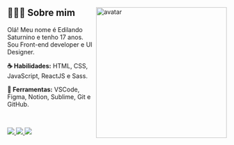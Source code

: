 <div>
  <img align="right" width="300" src="https://imgur.com/YLyi0xo.gif" alt="avatar">
  <h2> 👨🏻‍💻&nbsp;Sobre mim </h2>
  <p align="left">
Olá! Meu nome é Edilando Saturnino e tenho 17 anos. Sou Front-end developer e UI Designer.

  </p>
  <p align="left">
    <strong>☕ Habilidades:</strong> HTML, CSS, JavaScript, ReactJS e Sass.
  </p>
  <p align="left">
    <strong>💼 Ferramentas:</strong> VSCode, Figma, Notion, Sublime, Git e GitHub.
  </p>
</div>
<br>

<p align="left" dir="auto">
  <a href="https://www.instagram.com/edilandosaturnino/" alt="Instagram" rel="nofollow">
    <img src="https://camo.githubusercontent.com/b7dbe39a3ba67f888b6c1bdb91b56a9324935011ff6ffcb03e92dd1c6fbd3d83/68747470733a2f2f696d672e736869656c64732e696f2f62616467652f2d496e7374616772616d2d3636313046323f7374796c653d666f722d7468652d6261646765266c6f676f3d496e7374616772616d266c6f676f436f6c6f723d464646464646266c696e6b3d68747470733a2f2f7777772e696e7374616772616d2e636f6d2f69757269636f6465" data-canonical-src="https://img.shields.io/badge/-Instagram-6610F2?style=for-the-badge&amp;logo=Instagram&amp;logoColor=FFFFFF&amp;link=https://www.instagram.com/edilandosaturnino" style="max-width: 100%;">
  </a>
  <a href="https://www.linkedin.com/in/edilando" alt="Linkedin" rel="nofollow">
    <img src="https://camo.githubusercontent.com/8e2fd59119394d8b62427a61db0bacdbbd3b396070c263a314c6e445ebe8261c/68747470733a2f2f696d672e736869656c64732e696f2f62616467652f2d4c696e6b6564696e2d3636313046323f7374796c653d666f722d7468652d6261646765266c6f676f3d4c696e6b6564696e266c6f676f436f6c6f723d464646464646266c696e6b3d68747470733a2f2f7777772e6c696e6b6564696e2e636f6d2f696e2f69757269636f6465" data-canonical-src="https://img.shields.io/badge/-Linkedin-6610F2?style=for-the-badge&amp;logo=Linkedin&amp;logoColor=FFFFFF&amp;link=https://www.linkedin.com/in/edilando" style="max-width: 100%;">
  </a>
  <a href="https://discord.gg/users/452152439173545985" alt="Discord" rel="nofollow">
    <img src="https://camo.githubusercontent.com/d476341d78b830dc6d0e220a5f5ca4c7ae9ab0b8f028a8f79e6dff4664fb44fc/68747470733a2f2f696d672e736869656c64732e696f2f62616467652f2d446973636f72642d3636313046323f7374796c653d666f722d7468652d6261646765266c6f676f3d446973636f7264266c6f676f436f6c6f723d464646464646266c696e6b3d68747470733a2f2f646973636f72642e67672f516576444a71437a6159" data-canonical-src="https://img.shields.io/badge/-Discord-6610F2?style=for-the-badge&amp;logo=Discord&amp;logoColor=FFFFFF&amp;link=https://discord.gg/users/452152439173545985" style="max-width: 100%;">
  </a>
</p>

